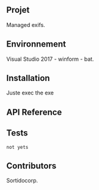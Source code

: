 ## Projet

Managed exifs.

## Environnement

Visual Studio 2017 - winform - bat.

## Installation

Juste exec the exe

## API Reference


## Tests

``` not yets ```

## Contributors

Sortidocorp.

